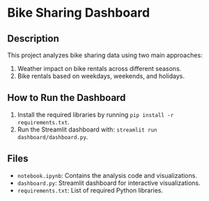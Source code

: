 # Bike Sharing Dashboard

## Description
This project analyzes bike sharing data using two main approaches:
1. Weather impact on bike rentals across different seasons.
2. Bike rentals based on weekdays, weekends, and holidays.

## How to Run the Dashboard
1. Install the required libraries by running `pip install -r requirements.txt`.
2. Run the Streamlit dashboard with: `streamlit run dashboard/dashboard.py`.

## Files
- `notebook.ipynb`: Contains the analysis code and visualizations.
- `dashboard.py`: Streamlit dashboard for interactive visualizations.
- `requirements.txt`: List of required Python libraries.
